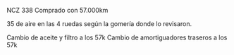NCZ 338
Comprado con 57.000km

35 de aire en las 4 ruedas según la gomería donde lo revisaron.

Cambio de aceite y filtro a los 57k
Cambio de amortiguadores traseros a los 57k